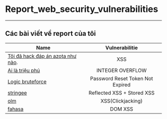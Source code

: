 # Report_web_security_vulnerabilities
------------------------------------------------------
## Các bài viết về report của tôi


| Name  | Vulnerabilitie |
| ------------- |:-------------:|
| [Tôi đã hack đáp án azota như nào](https://github.com/VHAE04/Report_web_security_vulnerabilities/blob/main/T%C3%B4i%20%C4%91%C3%A3%20hack%20%C4%91%C3%A1p%20%C3%A1n%20azota%20nh%C6%B0%20n%C3%A0o/README.md).     | XSS    |
| [Ai là triệu phú](https://vuhoanganhmew.blogspot.com/2021/08/report-web-security-vulnerabilities.html)      | INTEGER OVERFLOW     |
| [Logic bruteforce](https://vuhoanganhmew.blogspot.com/2020/12/report-web-security-vulnerabilities-1.html)     | Password Reset Token Not Expired     |
| [stringee](https://github.com/VHAE04/Report_web_security_vulnerabilities/tree/main/Stringee)     | Reflected XSS + Stored XSS     |
| [olm](https://github.com/VHAE04/Report_web_security_vulnerabilities/tree/main/olm)     | XSS(Clickjacking)    |
| [fahasa](https://github.com/VHAE04/Report_web_security_vulnerabilities/blob/main/fahasa)     | DOM XSS    |
